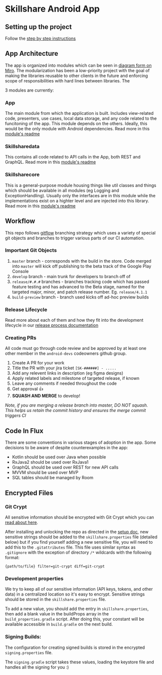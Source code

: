 # Skillshare Android App

## Setting up the project
Follow the [step by step instructions](setting-up-repo.md)

## App Architecture
The app is organized into modules which can be seen in [diagram form on Miro](https://miro.com/app/board/o9J_kxy2Tik=/). The modularization has been a low-priority project with the goal of making the libraries reusable to other clients in the future and enforcing scope of responsibilities with hard lines between libraries. The 

3 modules are currently:

### App
The main module from which the application is built. Includes view-related code, presenters, use cases, local data storage, and any code related to the funcitoning of the app. This module depends on the others. Ideally, this would be the only module with Android dependencies. Read more in this [module's readme](app)

### Skillsharedata
This contains all code related to API calls in the App, both REST and GraphQL. Read more in this [module's readme](skillsharedata)

### Skillsharecore
This is a general-purpose module housing things like util classes and things which should be available in all modules (eg Logging and ExceptionHandling). Usually only the interfaces are in this module while the implementations exist on a highter level and are injected into this library. Read more in this [module's readme](skillsharecore)

## Workflow
This repo follows [gitflow](https://www.atlassian.com/git/tutorials/comparing-workflows/gitflow-workflow) branching strategy which uses a variety of special git objects and branches to trigger various parts of our CI automation.

### Important Git Objects
1. `master` branch - corresponds with the build in the store. Code merged into `master` will kick off publishing to the beta track of the Google Play Console
1. `develop` branch - main trunk for developers to branch off of
1. `release/#.#.#` branches - branches tracking code which has passed feature testing and has advanced to the Beta stage, named for the targeted major, minor, and patch release number. Eg. `release/4.1.1`
1. `build-preview` branch - branch used kicks off ad-hoc preview builds

### Release Lifecycle
Read more about each of them and how they fit into the development lifecycle in our [release process documentation](release-process.md)

### Creating PRs
All code must go through code review and be approved by at least one other member in the `android-devs` codeowners github group.
1. Create A PR for your work
1. Title the PR with your jira ticket `[SK-######] - .....`
1. Add any relevent links in description (eg figma designs)
1. Apply related labels and milestone of targeted release, if known
1. Leave any comments if needed throughout the code
1. Get approval :+1:
1. **SQUASH AND MERGE** to develop!

_Note, if you are merging a release branch into master, DO NOT squash. This helps us retain the commit history and ensures the merge commit triggers CI_

## Code In Flux
There are some conventions in various stages of adoption in the app. Some decisions to be aware of despite counterexamples in the app:
- Kotlin should be used over Java when possible
- RxJava2 should be used over RxJava1
- GraphQL should be used over REST for new API calls
- MVVM should be used over MVP
- SQL tables should be managed by Room

## Encrypted Files

### Git Crypt
All sensitive information should be encrypted with Git Crypt which you can [read about here](https://github.com/AGWA/git-crypt).

After installing and unlocking the repo as directed in the [setup doc](setting-up-repo.md), new sensitive strings should be added to the `skillshare.properties` file (detailed below) but if you find yourself adding a new sensitive file, you will need to add this to the `.gitattributes` file. This file uses similar syntax as `.gitignore` with the exception of directory `/*` wildcards with the following format:
```
{path/to/file} filter=git-crypt diff=git-crypt
```

### Development properties
We try to keep all of our sensitive information (API keys, tokens, and other data) in a centralized location so it's easy to encrypt. Sensitive strings should be stored in the `skillshare.properties` file.

To add a new value, you should add the entry in `skillshare.properties`, then add a blank value in the buildProps array in the `build_properties.gradle` script. After doing this, your constant will be available accessible in `build.gradle` on the next build.

### Signing Builds:
The configuration for creating signed builds is stored in the encrypted `signing.properties` file.

The `signing.gradle` script takes these values, loading the keystore file and handles all the signing for you :)
